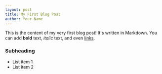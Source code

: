 ```yaml
---
layout: post
title: My First Blog Post
author: Your Name
---
```


This is the content of my very first blog post!
It's written in Markdown. You can add **bold** text, *italic* text, and even [links](https://www.github.com).

### Subheading

*   List item 1
*   List item 2

